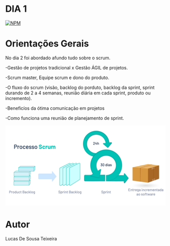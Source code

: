 # DIA 1
[![NPM](https://img.shields.io/npm/l/react)](https://github.com/lucasteixeira03/Exemplo-Readme/blob/main/LICENSE) 

# Orientações Gerais

No dia 2 foi abordado afundo tudo sobre o scrum.

-Gestão de projetos tradicional x Gestão ÁGIL de projetos.

-Scrum master, Equipe scrum e dono do produto.

-O fluxo do scrum (visão, backlog do porduto, backlog da sprint, sprint durando de 2 a 4 semanas, reunião diária em cada sprint, produto ou incremento).

-Beneficíos da ótima comunicação em projetos

-Como funciona uma reunião de planejamento de sprint.

![scrum](https://github.com/lucasteixeira03/ASSETS/blob/main/Fluxo_Scrum.jpg) 


# Autor

Lucas De Sousa Teixeira

